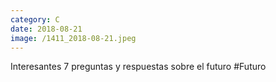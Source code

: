 ```yaml
--- 
category: C 
date: 2018-08-21 
image: /1411_2018-08-21.jpeg 
--- 
```


Interesantes 7 preguntas y respuestas sobre el futuro #Futuro